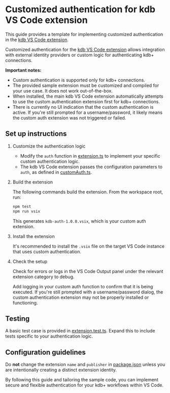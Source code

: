 # Customized authentication for kdb VS Code extension

This guide provides a template for implementing customized authentication in the [kdb VS Code extension](https://github.com/KxSystems/kx-vscode).

Customized authentication for the [kdb VS Code extension](https://github.com/KxSystems/kx-vscode) allows integration with external identity providers or custom logic for authenticating kdb+ connections.

**Important notes:**

- Custom authentication is supported only for kdb+ connections.
- The provided sample extension must be customized and compiled for your use case. It does not work out-of-the-box.
- When installed, the main kdb VS Code extension automatically attempts to use the custom authentication extension first for kdb+ connections.
- There is currently no UI indication that the custom authentication is active. If you're still prompted for a username/password, it likely means the custom auth extension was not triggered or failed.

## Set up instructions

1. Customize the authentication logic

    - Modify the `auth` function in [extension.ts](https://github.com/KxSystems/kx-vscode-auth/blob/main/src/extension.ts) to implement your specific custom authentication logic.
    - The kdb VS Code extension passes the configuration parameters to `auth`, as defined in [customAuth.ts](https://github.com/KxSystems/kx-vscode-auth/blob/main/src/customAuth.ts).

2. Build the extension

    The following commands build the extension. From the workspace root, run:
    ```sh
    npm test
    npm run vsix
    ```
    
    This generates `kdb-auth-1.0.0.vsix`, which is your custom auth extension.

3. Install the extension

    It's recommended to install the `.vsix` file on the target VS Code instance that uses custom authentication.

4. Check the setup
 
    Check for errors or logs in the VS Code Output panel under the relevant extension category to debug.

    Add logging in your custom auth function to confirm that it is being executed. If you're still prompted with a username/password dialog, the custom authentication extension may not be properly installed or functioning.

## Testing

A basic test case is provided in [extension.test.ts](https://github.com/KxSystems/kx-vscode-auth/blob/main/src/test/extension.test.ts). Expand this to include tests specific to your authentication logic.

## Configuration guidelines

Do **not** change the extension `name` and `publisher` in [package.json](https://github.com/KxSystems/kx-vscode-auth/blob/main/package.json) unless you are intentionally creating a distinct extension identity.

By following this guide and tailoring the sample code, you can implement secure and flexible authentication for your kdb+ workflows within VS Code.